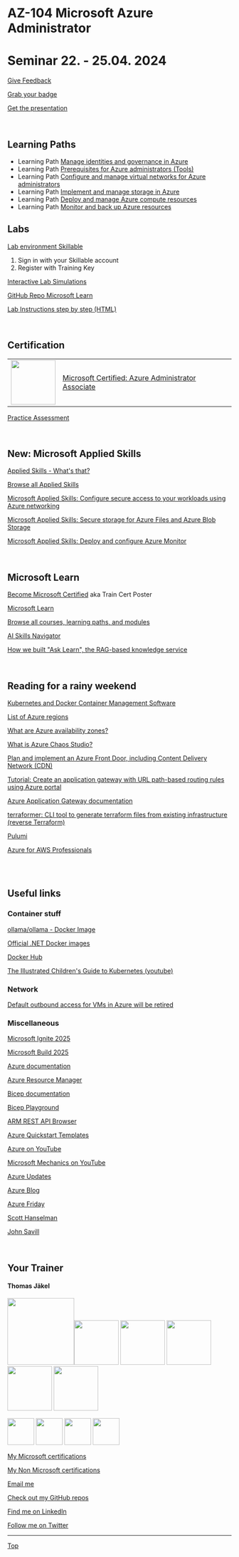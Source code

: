[LP0]: https://learn.microsoft.com/en-us/training/paths/az-104-administrator-prerequisites/
[LP1]: https://learn.microsoft.com/en-us/training/paths/az-104-manage-identities-governance/
[LP2]: https://learn.microsoft.com/en-us/training/paths/az-104-manage-virtual-networks/
[LP3]: https://learn.microsoft.com/en-us/training/paths/az-104-manage-storage/
[LP4]: https://learn.microsoft.com/en-us/training/paths/az-104-manage-compute-resources/
[LP5]: https://learn.microsoft.com/en-us/training/paths/az-104-monitor-backup-resources/

# AZ-104 Microsoft Azure Administrator


# Seminar 22. - 25.04. 2024

[Give Feedback](https://www.metricsthatmatter.com/url/u.aspx?546971D32221770882)

[Grab your badge](https://api.brainymotion.de/msbadge/redeem?pid=229509&cd=QJ99MY)

[Get the presentation](pdf/)

<br>


## Learning Paths

- Learning Path [Manage identities and governance in Azure][LP1]
- Learning Path [Prerequisites for Azure administrators (Tools)][LP0]
- Learning Path [Configure and manage virtual networks for Azure administrators][LP2]
- Learning Path [Implement and manage storage in Azure][LP3]
- Learning Path [Deploy and manage Azure compute resources][LP4]
- Learning Path [Monitor and back up Azure resources][LP5]


## Labs

[Lab environment Skillable](https://brainymotion.learnondemand.net) 

1. Sign in with your Skillable account 
2. Register with Training Key

<!--[Go Deploy](https://lms.godeploy.it) -->

[Interactive Lab Simulations](https://mslabs.cloudguides.com/guides/AZ-104%20Exam%20Guide%20-%20Microsoft%20Azure%20Administrator)

[GitHub Repo Microsoft Learn](https://github.com/MicrosoftLearning/AZ-104-MicrosoftAzureAdministrator)

[Lab Instructions step by step (HTML)](https://microsoftlearning.github.io/AZ-104-MicrosoftAzureAdministrator/)


<br>


## Certification

|   |   |
| - | - |
| <img src="https://download69118.blob.core.windows.net/anon/microsoft-certified-associate-badge.svg" width="100"/> | [Microsoft Certified: Azure Administrator Associate](https://docs.microsoft.com/en-us/learn/certifications/exams/az-104) |


[Practice Assessment](https://learn.microsoft.com/en-us/credentials/certifications/azure-administrator/practice/assessment?assessment-type=practice&assessmentId=21&practice-assessment-type=certification)



<br>


## New: Microsoft Applied Skills

[Applied Skills - What's that?](https://learn.microsoft.com/en-us/credentials/)

[Browse all Applied Skills](https://learn.microsoft.com/en-us/credentials/browse/?credential_types=applied%20skills)

[Microsoft Applied Skills: Configure secure access to your workloads using Azure networking](https://learn.microsoft.com/en-us/credentials/applied-skills/configure-secure-workloads-use-azure-virtual-networking/)

[Microsoft Applied Skills: Secure storage for Azure Files and Azure Blob Storage](https://learn.microsoft.com/en-us/credentials/applied-skills/secure-storage-azure-files-azure-blob-storage/)

[Microsoft Applied Skills: Deploy and configure Azure Monitor](https://learn.microsoft.com/en-us/credentials/applied-skills/deploy-and-configure-azure-monitor/)

<br>


## Microsoft Learn

[Become Microsoft Certified](https://aka.ms/traincertposter) aka Train Cert Poster

[Microsoft Learn](https://learn.microsoft.com)

[Browse all courses, learning paths, and modules](https://learn.microsoft.com/en-us/training/browse/)

[AI Skills Navigator](https://aiskillsnavigator.microsoft.com/en-us)

[How we built "Ask Learn", the RAG-based knowledge service](https://devblogs.microsoft.com/engineering-at-microsoft/how-we-built-ask-learn-the-rag-based-knowledge-service/)

<br>




## Reading for a rainy weekend

[Kubernetes and Docker Container Management Software](https://www.portainer.io/)

[List of Azure regions](https://learn.microsoft.com/en-us/azure/reliability/regions-list)

[What are Azure availability zones?](https://learn.microsoft.com/en-us/azure/reliability/availability-zones-overview?tabs=azure-cli)

[What is Azure Chaos Studio?](https://learn.microsoft.com/en-us/azure/chaos-studio/chaos-studio-overview)

[Plan and implement an Azure Front Door, including Content Delivery Network (CDN)](https://learn.microsoft.com/en-us/training/modules/security-public-access-azure-resources/6-front-door-content-development-network)

[Tutorial: Create an application gateway with URL path-based routing rules using Azure portal](https://learn.microsoft.com/en-us/azure/application-gateway/create-url-route-portal)

[Azure Application Gateway documentation](https://learn.microsoft.com/en-us/azure/application-gateway/)

[terraformer: CLI tool to generate terraform files from existing infrastructure (reverse Terraform)](https://github.com/GoogleCloudPlatform/terraformer)

[Pulumi](https://www.pulumi.com/docs/)

[Azure for AWS Professionals](https://learn.microsoft.com/en-us/azure/architecture/aws-professional/)


<br>
<br>

## Useful links

### Container stuff

[ollama/ollama - Docker Image](https://hub.docker.com/r/ollama/ollama)

[Official .NET Docker images](https://learn.microsoft.com/en-us/dotnet/architecture/microservices/net-core-net-framework-containers/official-net-docker-images)

[Docker Hub](https://hub.docker.com/)

[The Illustrated Children's Guide to Kubernetes (youtube)](https://www.youtube.com/watch?v=4ht22ReBjno)



### Network

[Default outbound access for VMs in Azure will be retired](https://azure.microsoft.com/en-us/updates/default-outbound-access-for-vms-in-azure-will-be-retired-transition-to-a-new-method-of-internet-access/)



### Miscellaneous

[Microsoft Ignite 2025](https://ignite.microsoft.com/en-US/home)

[Microsoft Build 2025](https://build.microsoft.com/en-US/home)

[Azure documentation](https://docs.microsoft.com/en-us/azure/)

[Azure Resource Manager](https://learn.microsoft.com/en-us/azure/azure-resource-manager/management/)

[Bicep documentation](https://learn.microsoft.com/en-us/azure/azure-resource-manager/bicep/)

[Bicep Playground](https://aka.ms/bicepdemo)

[ARM REST API Browser](https://learn.microsoft.com/en-us/rest/api/?view=Azure)

[Azure Quickstart Templates](https://learn.microsoft.com/en-us/samples/browse/?expanded=azure&products=azure-resource-manager)

[Azure on YouTube](https://www.youtube.com/c/MicrosoftAzure)

[Microsoft Mechanics on YouTube](https://www.youtube.com/c/MicrosoftMechanicsSeries)

[Azure Updates](https://azure.microsoft.com/en-us/updates)

[Azure Blog](https://azure.microsoft.com/en-us/blog/)

[Azure Friday](https://docs.microsoft.com/en-us/shows/azure-friday/)

[Scott Hanselman](https://www.hanselman.com/)

[John Savill](https://www.youtube.com/@NTFAQGuy)


<br>

##  Your Trainer
#### Thomas Jäkel

<img src="https://download69118.blob.core.windows.net/anon/Profilbild.jpg" width="150"><img src="https://download69118.blob.core.windows.net/anon/Standard MCT Badge Large.png" width=100>
<a href="https://www.credly.com/badges/72439d56-7895-4b92-84bd-fec12c84fd18/public_url"><img src="https://download69118.blob.core.windows.net/anon/mcse-cloud-platform-and-infrastructure-certified-2016.png" width="100"></a>
<a href="https://learn.microsoft.com/api/credentials/share/en-us/tjaekel/A8E4CC3EAA93F4C2?sharingId=EBAFABC36CF6EBDC"><img src="https://download69118.blob.core.windows.net/anon/microsoft-certified-azure-solutions-architect-expert.png" width=100></a>
<a href="https://www.credly.com/badges/2a1b8f81-8609-4e8f-85d7-dad4f21f84f6/public_url"><img src="https://download69118.blob.core.windows.net/anon/aws-certified-ai-practitioner.png" width=100></a>
<a href="https://www.credly.com/badges/7f2c6c3e-d3e3-4e32-9299-adf3278948a3/public_url"><img src="https://download69118.blob.core.windows.net/anon/instructor-recognition-1-000-students-reached.png" width="100"/></a>

<a href="https://learn.microsoft.com/api/credentials/share/en-us/tjaekel/C27BF4B9C4441987?sharingId=EBAFABC36CF6EBDC"><img src="https://download69118.blob.core.windows.net/anon/apl.png" width=60></a>
<a href="https://learn.microsoft.com/api/credentials/share/en-us/tjaekel/D285AC578545317A?sharingId=EBAFABC36CF6EBDC"><img src="https://download69118.blob.core.windows.net/anon/apl.png" width=60></a>
<a href="https://learn.microsoft.com/api/credentials/share/en-us/tjaekel/218CE025B3002579?sharingId=EBAFABC36CF6EBDC"><img src="https://download69118.blob.core.windows.net/anon/apl.png" width=60></a>
<a href="https://learn.microsoft.com/api/credentials/share/en-us/tjaekel/603D525F71C003A5?sharingId=EBAFABC36CF6EBDC"><img src="https://download69118.blob.core.windows.net/anon/apl.png" width=60></a>



[My Microsoft certifications](https://learn.microsoft.com/en-us/users/tjaekel/transcript/d4yjrcx32nome0r)

[My Non Microsoft certifications](https://www.credly.com/users/thomas-jakel)

[Email me](mailto:thomas.jaekel@brainymotion.de)

[Check out my GitHub repos](https://github.com/www42)

[Find me on LinkedIn](https://linkedin.com/in/tjkkll)

[Follow me on Twitter](https://twitter.com/tjkkll)


---

[Top](#az-104-microsoft-azure-administrator)